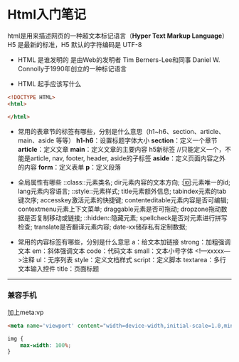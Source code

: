 # Html入门笔记
html是用来描述网页的一种超文本标记语言（**Hyper Text Markup Language**）
H5 是最新的标准，H5 默认的字符编码是 UTF-8

* HTML 是谁发明的
是由Web的发明者 Tim Berners-Lee和同事 Daniel W. Connolly于1990年创立的一种标记语言

* HTML 起手应该写什么
```html
<!DOCTYPE HTML>
<html>

</html>
```
* 常用的表章节的标签有哪些，分别是什么意思（h1~h6、section、article、main、aside 等等）
**h1-h6**：设置标题字体大小
**section**：定义一个章节
**article**：定义文章
**main**：定义文章的主要内容 h5新标签  //只能定义一个，不能是article,  nav, footer, header, aside的子标签
**aside**：定义页面内容之外的内容
**form**：定义表单
**p**：定义段落

* 全局属性有哪些
::class::元素类名; dir元素内容的文本方向; ::id::元素唯一的id; lang元素内容语言; ::style::元素样式; title元素额外信息; tabindex元素的tab键次序; accesskey激活元素的快捷键;
contenteditable元素内容是否可编辑; contextmenu元素上下文菜单; draggable元素是否可拖动; dropzone拖动数据是否复制移动或链接; ::hidden::隐藏元素; spellcheck是否对元素进行拼写检查; translate是否翻译元素内容; date-xx储存私有定制数据;

* 常用的内容标签有哪些，分别是什么意思
a：给文本加链接
strong：加粗强调文本
em：斜体强调文本
code：代码文本
small：文本小号字体
<!—xxxxx—>注释
ul：无序列表
style：定义文档样式
script：定义脚本
textarea：多行文本输入控件
title：页面标题
- - - -
### 兼容手机
加上meta:vp
``` html
<meta name='viewport' content="width=device-width,initial-scale=1.0,minimum-scale=1.0,maximum-scale=1.0,user-scalable=no">
```
```css
img {
	max-width: 100%;
}
```